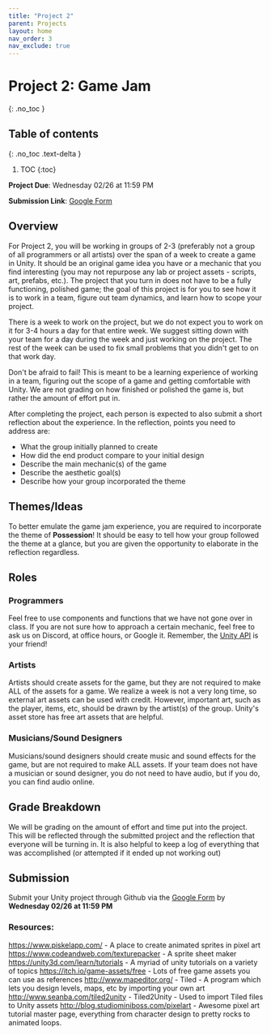 ```yaml
---
title: "Project 2"
parent: Projects
layout: home
nav_order: 3
nav_exclude: true
---
```


# Project 2: Game Jam
{: .no_toc }

## Table of contents
{: .no_toc .text-delta }

1. TOC
{:toc}

**Project Due**: Wednesday 02/26 at 11:59 PM

**Submission Link**: [Google Form]

## Overview
For Project 2, you will be working in groups of 2-3 (preferably not a group of all programmers or all artists) over the span of a week to create a game in Unity. It should be an original game idea you have or a mechanic that you find interesting (you may not repurpose any lab or project assets - scripts, art, prefabs, etc.). The project that you turn in does not have to be a fully functioning, polished game; the goal of this project is for you to see how it is to work in a team, figure out team dynamics, and learn how to scope your project.
	
There is a week to work on the project, but we do not expect you to work on it for 3-4 hours a day for that entire week. We suggest sitting down with your team for a day during the week and just working on the project. The rest of the week can be used to fix small problems that you didn't get to on that work day. 

Don't be afraid to fail! This is meant to be a learning experience of working in a team, figuring out the scope of a game and getting comfortable with Unity. We are not grading on how finished or polished the game is, but rather the amount of effort put in.

After completing the project, each person is expected to also submit a short reflection about the experience. In the reflection, points you need to address are:
* What the group initially planned to create
* How did the end product compare to your initial design
* Describe the main mechanic(s) of the game
* Describe the aesthetic goal(s)
* Describe how your group incorporated the theme

## Themes/Ideas
To better emulate the game jam experience, you are required to incorporate the theme of **Possession**! It should be easy to tell how your group followed the theme at a glance, but you are given the opportunity to elaborate in the reflection regardless.

## Roles

### Programmers
Feel free to use components and functions that we have not gone over in class. If you are not sure how to approach a certain mechanic, feel free to ask us on Discord, at office hours, or Google it. Remember, the [Unity API] is your friend!


### Artists
Artists should create assets for the game, but they are not required to make ALL of the assets for a game. We realize a week is not a very long time, so external art assets can be used with credit. However, important art, such as the player, items, etc, should be drawn by the artist(s) of the group. Unity's asset store has free art assets that are helpful.

### Musicians/Sound Designers
Musicians/sound designers should create music and sound effects for the game, but are not required to make ALL assets. If your team does not have a musician or sound designer, you do not need to have audio, but if you do, you can find audio online.

## Grade Breakdown
We will be grading on the amount of effort and time put into the project. This will be reflected through the submitted project and the reflection that everyone will be turning in. It is also helpful to keep a log of everything that was accomplished (or attempted if it ended up not working out)

## Submission
Submit your Unity project through Github via the [Google Form] by **Wednesday 02/26 at 11:59 PM**

### Resources:
https://www.piskelapp.com/  -  A place to create animated sprites in pixel art
https://www.codeandweb.com/texturepacker - A sprite sheet maker
https://unity3d.com/learn/tutorials  -  A myriad of unity tutorials on a variety of topics
https://itch.io/game-assets/free - Lots of free game assets you can use as references
http://www.mapeditor.org/ - Tiled - A program which lets you design levels, maps, etc by importing your own art
http://www.seanba.com/tiled2unity - Tiled2Unity - Used to import Tiled files to Unity assets
http://blog.studiominiboss.com/pixelart - Awesome pixel art tutorial master page, everything from character design to pretty rocks to animated loops.






[Unity API]: https://docs.unity3d.com/ScriptReference/
[Google Form]: https://tinyurl.com/fa24p2submit